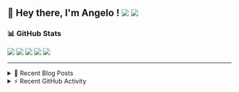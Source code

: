 ## 👋 Hey there, I'm Angelo ! ![](https://img.shields.io/badge/Intel-Core_i5_12th-0071C5?style=for-the-badge&logo=intel&logoColor=white) <a href="https://www.buymeacoffee.com/angelodotnet" target="_blank"><img src="https://img.shields.io/badge/Buy%20Me%20A%20Coffee-FFDD00.svg?style=for-the-badge&logo=Buy-Me-A-Coffee&logoColor=black"></a>

### 📊 GitHub Stats
![](http://github-profile-summary-cards.vercel.app/api/cards/profile-details?username=angelodotnet&theme=darcula)
![](http://github-profile-summary-cards.vercel.app/api/cards/repos-per-language?username=angelodotnet&theme=dracula)
![](http://github-profile-summary-cards.vercel.app/api/cards/most-commit-language?username=angelodotnet&theme=dracula)
![](http://github-profile-summary-cards.vercel.app/api/cards/stats?username=angelodotnet&theme=dracula)
![](http://github-profile-summary-cards.vercel.app/api/cards/productive-time?username=angelodotnet&theme=dracula&utcOffset=8)

---

<details>
  <summary>📝 Recent Blog Posts</summary>

  <!-- BLOG-POST-LIST:START -->
- [How to secure minimal api microservices with asp.net core identity](https://dev.to/angelodotnet/how-to-secure-minimal-api-microservices-with-aspnet-core-identity-2o68)
- [How to connect two microservices with RabbitMQ](https://dev.to/angelodotnet/example-of-microservice-communication-with-rabbitmq-3b2f)
- [How to create a simple appointment calendar](https://dev.to/angelodotnet/example-to-create-a-appointment-calendar-477n)
- [Docker configurations for .NET applications and more](https://dev.to/angelodotnet/docker-configurations-for-net-applications-and-more-1pg8)
- [How to create a background email sender with outbox pattern integration](https://dev.to/angelodotnet/example-to-create-a-background-email-sender-with-outbox-pattern-integration-4cdl)
<!-- BLOG-POST-LIST:END -->
  
</details>

<details>
  <summary> ⚡ Recent GitHub Activity</summary>

  <!--START_SECTION:activity-->
1. 🎉 Merged PR [#108](https://github.com/AngeloDotNet/GSWCloudApp/pull/108) in [AngeloDotNet/GSWCloudApp](https://github.com/AngeloDotNet/GSWCloudApp)
2. 💪 Opened PR [#108](https://github.com/AngeloDotNet/GSWCloudApp/pull/108) in [AngeloDotNet/GSWCloudApp](https://github.com/AngeloDotNet/GSWCloudApp)
3. 🎉 Merged PR [#107](https://github.com/AngeloDotNet/GSWCloudApp/pull/107) in [AngeloDotNet/GSWCloudApp](https://github.com/AngeloDotNet/GSWCloudApp)
4. 💪 Opened PR [#107](https://github.com/AngeloDotNet/GSWCloudApp/pull/107) in [AngeloDotNet/GSWCloudApp](https://github.com/AngeloDotNet/GSWCloudApp)
5. 🚀 Published release [GSWCloudApp.Common 1.0.81](https://github.com/AngeloDotNet/GSWCloudApp/releases/tag/Common_v1.0.81) in [AngeloDotNet/GSWCloudApp](https://github.com/AngeloDotNet/GSWCloudApp)
<!--END_SECTION:activity-->

</details>
